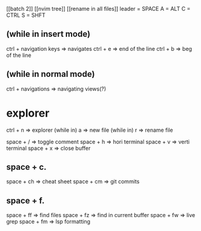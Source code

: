[[batch 2]]
[[nvim tree]]
[[rename in all files]]
leader = SPACE
A = ALT
C = CTRL
S = SHFT

## (while in insert mode)
ctrl + navigation keys => navigates
ctrl + e => end of the line
ctrl + b => beg of the line

## (while in normal mode)
ctrl + navigations => navigating views(?)

# explorer
ctrl + n => explorer
(while in) a => new file
(while in) r => rename file

space + / => toggle comment
space + h => hori terminal
space + v => verti terminal
space + x => close buffer
## space + c.
space + ch => cheat sheet
space + cm => git commits

## space + f.
space + ff => find files
space + fz => find in current buffer
space + fw => live grep
space + fm => lsp formatting
